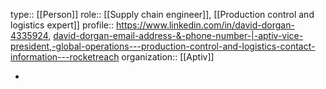 type:: [[Person]]
role:: [[Supply chain engineer]], [[Production control and logistics expert]]
profile:: https://www.linkedin.com/in/david-dorgan-4335924, [david-dorgan-email-address-&-phone-number-|-aptiv-vice-president,-global-operations---production-control-and-logistics-contact-information---rocketreach](https://rocketreach.co/david-dorgan-email_4233939)
organization:: [[Aptiv]]

-